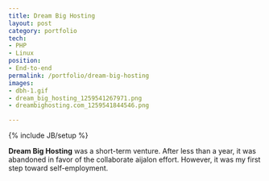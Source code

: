 ```yaml
---
title: Dream Big Hosting
layout: post
category: portfolio
tech:
- PHP
- Linux
position:
- End-to-end
permalink: /portfolio/dream-big-hosting
images:
- dbh-1.gif
- dream_big_hosting_1259541267971.png
- dreambighosting.com_1259541844546.png

---
```

{% include JB/setup %}
<div id="node-76" class="node node-portfolio node-promoted">
  <div class="content clearfix">
    <div class="field field-name-body field-type-text-with-summary field-label-hidden"><div class="field-items"><div class="field-item even"><p><strong>Dream Big Hosting</strong> was a short-term venture. After less than a year, it was abandoned in favor of the collaborate aijalon effort. However, it was my first step toward self-employment.</p>
</div></div></div>  </div>
</div>
